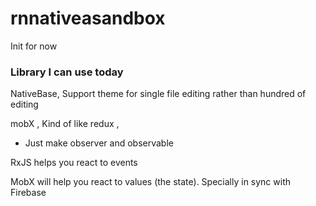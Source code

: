 # rnnativeasandbox

Init for now

### Library I can use today
NativeBase, Support theme for single file editing rather than hundred of editing

mobX , Kind of like redux , 
- Just make observer and observable


RxJS helps you react to events

MobX will help you react to values (the state).
Specially in sync with Firebase 


